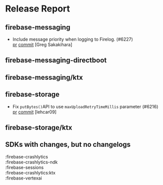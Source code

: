 # Release Report
## firebase-messaging
      
* Include message priority when logging to Firelog. (#6227)   
  [pr](https://github.com/firebase/firebase-android-sdk/pull/6227) [commit](https://github.com/firebase/firebase-android-sdk/commit/8ad9ef563c6748d1b110d06ab29e8caa6ce94ac2)  [Greg Sakakihara]

## firebase-messaging-directboot
      

## firebase-messaging/ktx
      

## firebase-storage
      
* Fix `putBytes()`API to use `maxUploadRetryTimeMillis` parameter  (#6216)   
  [pr](https://github.com/firebase/firebase-android-sdk/pull/6216) [commit](https://github.com/firebase/firebase-android-sdk/commit/27a16a117683248fa08bd55397d67727d2f76eda)  [lehcar09]

## firebase-storage/ktx
      


## SDKs with changes, but no changelogs
:firebase-crashlytics  
:firebase-crashlytics-ndk  
:firebase-sessions  
:firebase-crashlytics:ktx  
:firebase-vertexai